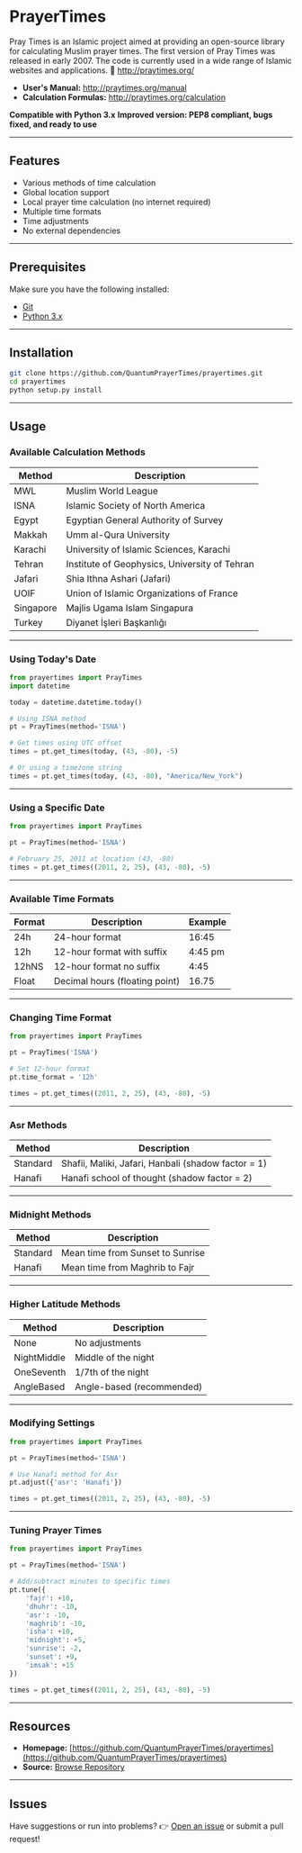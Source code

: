 # PrayerTimes

Pray Times is an Islamic project aimed at providing an open-source library for calculating Muslim prayer times.
The first version of Pray Times was released in early 2007. The code is currently used in a wide range of Islamic websites and applications.
🔗 http://praytimes.org/

- **User's Manual:** http://praytimes.org/manual
- **Calculation Formulas:** http://praytimes.org/calculation

**Compatible with Python 3.x**
**Improved version: PEP8 compliant, bugs fixed, and ready to use**

---

## Features

- Various methods of time calculation
- Global location support
- Local prayer time calculation (no internet required)
- Multiple time formats
- Time adjustments
- No external dependencies

---

## Prerequisites

Make sure you have the following installed:

- [Git](http://git-scm.com/)
- [Python 3.x](https://www.python.org/)

---

## Installation

```bash
git clone https://github.com/QuantumPrayerTimes/prayertimes.git
cd prayertimes
python setup.py install
```

---

## Usage

### Available Calculation Methods

| Method    | Description                                   |
|-----------|-----------------------------------------------|
| MWL       | Muslim World League                           |
| ISNA      | Islamic Society of North America              |
| Egypt     | Egyptian General Authority of Survey          |
| Makkah    | Umm al-Qura University                        |
| Karachi   | University of Islamic Sciences, Karachi       |
| Tehran    | Institute of Geophysics, University of Tehran |
| Jafari    | Shia Ithna Ashari (Jafari)                    |
| UOIF      | Union of Islamic Organizations of France      |
| Singapore | Majlis Ugama Islam Singapura                  |
| Turkey    | Diyanet İşleri Başkanlığı                     |

---

### Using Today's Date

```python
from prayertimes import PrayTimes
import datetime

today = datetime.datetime.today()

# Using ISNA method
pt = PrayTimes(method='ISNA')

# Get times using UTC offset
times = pt.get_times(today, (43, -80), -5)

# Or using a timezone string
times = pt.get_times(today, (43, -80), "America/New_York")
```

---

### Using a Specific Date

```python
from prayertimes import PrayTimes

pt = PrayTimes(method='ISNA')

# February 25, 2011 at location (43, -80)
times = pt.get_times((2011, 2, 25), (43, -80), -5)
```

---

### Available Time Formats

| Format | Description                     | Example |
|--------|---------------------------------|---------|
| 24h    | 24-hour format                  | 16:45   |
| 12h    | 12-hour format with suffix      | 4:45 pm |
| 12hNS  | 12-hour format no suffix        | 4:45    |
| Float  | Decimal hours (floating point)  | 16.75   |

---

### Changing Time Format

```python
from prayertimes import PrayTimes

pt = PrayTimes('ISNA')

# Set 12-hour format
pt.time_format = '12h'

times = pt.get_times((2011, 2, 25), (43, -80), -5)
```

---

### Asr Methods

| Method   | Description                                                |
|----------|------------------------------------------------------------|
| Standard | Shafii, Maliki, Jafari, Hanbali (shadow factor = 1)        |
| Hanafi   | Hanafi school of thought (shadow factor = 2)               |

---

### Midnight Methods

| Method   | Description                          |
|----------|--------------------------------------|
| Standard | Mean time from Sunset to Sunrise     |
| Hanafi   | Mean time from Maghrib to Fajr       |

---

### Higher Latitude Methods

| Method      | Description                        |
|-------------|------------------------------------|
| None        | No adjustments                     |
| NightMiddle | Middle of the night                |
| OneSeventh  | 1/7th of the night                 |
| AngleBased  | Angle-based (recommended)          |

---

### Modifying Settings

```python
from prayertimes import PrayTimes

pt = PrayTimes(method='ISNA')

# Use Hanafi method for Asr
pt.adjust({'asr': 'Hanafi'})

times = pt.get_times((2011, 2, 25), (43, -80), -5)
```

---

### Tuning Prayer Times

```python
from prayertimes import PrayTimes

pt = PrayTimes(method='ISNA')

# Add/subtract minutes to specific times
pt.tune({
    'fajr': +10,
    'dhuhr': -10,
    'asr': -10,
    'maghrib': -10,
    'isha': +10,
    'midnight': +5,
    'sunrise': -2,
    'sunset': +9,
    'imsak': +15
})

times = pt.get_times((2011, 2, 25), (43, -80), -5)
```

---

## Resources

- **Homepage:** [https://github.com/QuantumPrayerTimes/prayertimes](https://github.com/QuantumPrayerTimes/prayertimes)
- **Source:** [Browse Repository](https://github.com/QuantumPrayerTimes/prayertimes)

---

## Issues

Have suggestions or run into problems?
👉 [Open an issue](https://github.com/QuantumPrayerTimes/prayertimes/issues) or submit a pull request!
